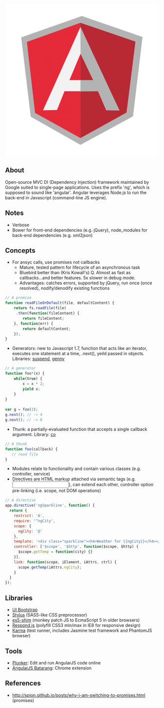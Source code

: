 ![](https://raw.githubusercontent.com/zizzamia/taste-of-angularjs/master/assets/angularjs-logo.png)

## About

Open-source MVC DI (Dependency Injection) framework maintained by Google suited to single-page applications. Uses the prefix 'ng', which is supposed to sound like 'angular'. Angular leverages Node.js to run the back-end in Javascript (command-line JS engine).

## Notes

* Verbose
* Bower for front-end dependencies (e.g. jQuery), node_modules for back-end dependencies (e.g. xml2json)

## Concepts

* For ansyc calls, use promises not callbacks
  * Mature, tested pattern for lifecycle of an asynchronous task
  * Bluebird better than (Kris Kowall's) Q. Almost as fast as callbacks...and better features. 5x slower in debug mode.
  * Advantages: catches errors, supported by jQuery, run once (once resolved), nodify/denodify existing functions
```javascript
// A promise
function readFileOrDefault(file, defaultContent) {
    return fs.readFile(file)
     .then(function(fileContent) {
        return fileContent;
    }, function(err) {
        return defaultContent;
    });
}
```
* Generators: new to Javascript 1.7, function that acts like an iterator, executes one statement at a time, .next(), yeild passed in objects. Libraries: [suspend](https://github.com/jmar777/suspend), [genny](https://github.com/spion/genny)
```javascript
// A generator
function foo*(x) {
    while(true) {
        x = x * 2;
        yield x;
    }
}

var g = foo(2);
g.next(); // -> 4
g.next(); // -> 8
```
  * Thunk: a partially-evaluated function that accepts a single callback argument. Library: [co](https://github.com/tj/co)
```javascript
// A thunk
function foo(callback) {
   // read file
}
```
* Modules relate to functionality and contain various classes (e.g. controller, service)
* Directives are HTML markup attached via semantic tags (e.g. <input validate-mandatory... />), can extend each other, controller option pre-linking (i.e. scope, not DOM operations)
```javascript
// A directive
app.directive('ngSparkline', function() {
  return {
    restrict: 'A',
    require: '^ngCity',
    scope: {
      ngCity: '@'
    },
    template: '<div class="sparkline"><h4>Weather for {{ngCity}}</h4></div>',
    controller: ['$scope', '$http', function($scope, $http) {
      $scope.getTemp = function(city) {}
    }],
    link: function(scope, iElement, iAttrs, ctrl) {
      scope.getTemp(iAttrs.ngCity);
    }
  }
});
```

## Libraries

* [UI Bootstrap](http://angular-ui.github.io/bootstrap/)
* [Stylus](http://learnboost.github.io/stylus/) (SASS-like CSS preprocessor)
* [es5-shim](https://github.com/es-shims/es5-shim) (monkey patch JS to EcmaScript 5 in older browsers)
* [Respond.js](https://github.com/scottjehl/Respond) (polyfill CSS3 min/max in IE8 for responsive design)
* [Karma](http://karma-runner.github.io/0.12/index.html) (test runner, includes Jasmine test framework and PhantomJS browser)

## Tools

* [Plunker](http://plnkr.co/): Edit and run AngularJS code online
* [AngularJS Batarang](https://chrome.google.com/webstore/detail/angularjs-batarang/ighdmehidhipcmcojjgiloacoafjmpfk): Chrome extension

## References

* http://spion.github.io/posts/why-i-am-switching-to-promises.html (promises)
